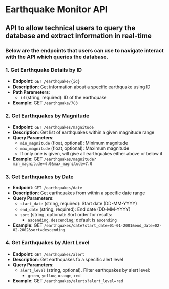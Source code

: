 # Earthquake Monitor API
## API to allow technical users to query the database and extract information in real-time
### Below are the endpoints that users can use to navigate interact with the API which queries the database.

### 1. Get Earthquake Details by ID
- **Endpoint**: `GET /earthquake/{id}`
- **Description**: Get information about a specific earthquake using ID
- **Path Parameters**:
  - `id` (string, required): ID of the earthquake
- **Example**: GET `/earthquake/783`


### 2. Get Earthquakes by Magnitude
- **Endpoint**: `GET /earthquakes/magnitude`
- **Description**: Get list of earthquakes within a given magnitude range
- **Query Parameters**:
  - `min_magnitude` (float, optional): Minimum magnitude 
  - `max_magnitude` (float, optional): Maximum magnitude 
  - If only one is given, will give all earthquakes either above or below it
- **Example**: GET `/earthquakes/magnitude?min_magnitude=4.0&max_magnitude=7.0`


### 3. Get Earthquakes by Date
- **Endpoint**: `GET /earthquakes/date`
- **Description**: Get earthquakes from within a specific date range
- **Query Parameters**:
  - `start_date` (string, required): Start date (DD-MM-YYYY)
  - `end_date` (string, required): End date (DD-MM-YYYY)
  - `sort` (string, optional): Sort order for results:
    - `ascending`, `descending`; default is `ascending`
- **Example**:
  GET `/earthquakes/date?start_date=01-01-2001&end_date=02-02-2002&sort=descending`

### 4. Get Earthquakes by Alert Level
- **Endpoint**: `GET /earthquakes/alert`
- **Description**: Get earthquakes fo a specific alert level
- **Query Parameters**:
  - `alert_level` (string, optional). Filter earthquakes by alert level: 
    - `green`, `yellow`, `orange`, `red`
- **Example**:
  GET `/earthquakes/alerts?alert_level=red`
